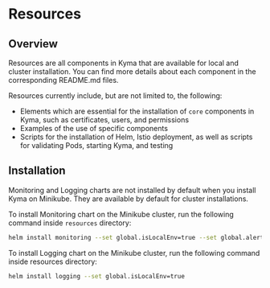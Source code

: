 # Resources                                                                                  

## Overview

Resources are all components in Kyma that are available for local and cluster installation. You can find more details about each component in the corresponding README.md files.

Resources currently include, but are not limited to, the following:

- Elements which are essential for the installation of `core` components in Kyma, such as certificates, users, and permissions
- Examples of the use of specific components
- Scripts for the installation of Helm, Istio deployment, as well as scripts for validating Pods, starting Kyma, and testing


## Installation
Monitoring and Logging charts are not installed by default when you install Kyma on Minikube. They are available by default for cluster installations.

To install Monitoring chart on the Minikube cluster, run the following command inside `resources` directory:

```bash
helm install monitoring --set global.isLocalEnv=true --set global.alertTools.credentials.victorOps.apikey="" --set global.alertTools.credentials.victorOps.routingkey="" --set global.alertTools.credentials.slack.channel="" --set global.alertTools.credentials.slack.apiurl="" --set global.domainName=kyma.local -n kyma-system
```

To install Logging chart on the Minikube cluster, run the following command inside resources directory:

```bash
helm install logging --set global.isLocalEnv=true
```
